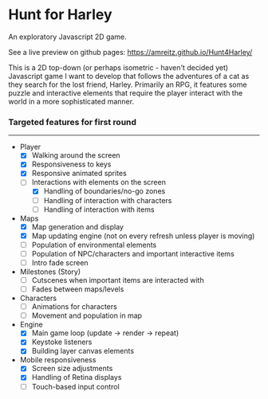 # Hunt for Harley
An exploratory Javascript 2D game.

See a live preview on github pages: https://amreitz.github.io/Hunt4Harley/

This is a 2D top-down (or perhaps isometric - haven't decided yet) Javascript game I want to develop that follows the adventures of a cat
as they search for the lost friend, Harley. Primarily an RPG, it features some puzzle and interactive elements that require the player interact
with the world in a more sophisticated manner.

### Targeted features for first round
---
- Player
  - [x] Walking around the screen
  - [x] Responsiveness to keys 
  - [x] Responsive animated sprites
  - [ ] Interactions with elements on the screen
    - [x] Handling of boundaries/no-go zones
    - [ ] Handling of interaction with characters
    - [ ] Handling of interaction with items
- Maps
  - [x] Map generation and display
  - [x] Map updating engine (not on every refresh unless player is moving)
  - [ ] Population of environmental elements
  - [ ] Population of NPC/characters and important interactive items
  - [ ] Intro fade screen
- Milestones (Story)
  - [ ] Cutscenes when important items are interacted with
  - [ ] Fades between maps/levels
- Characters
  - [ ] Animations for characters
  - [ ] Movement and population in map
- Engine
  - [x] Main game loop (update -> render -> repeat)
  - [x] Keystoke listeners
  - [x] Building layer canvas elements
- Mobile responsiveness
  - [x] Screen size adjustments
  - [x] Handling of Retina displays
  - [ ] Touch-based input control